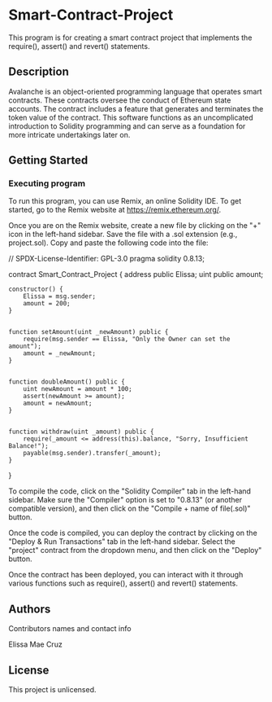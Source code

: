 # Smart-Contract-Project

This program is for creating a smart contract project that implements the require(), assert() and revert() statements.

## Description

Avalanche is an object-oriented programming language that operates smart contracts. These contracts oversee the conduct of Ethereum state accounts. The contract includes a feature that generates and terminates the token value of the contract. This software functions as an uncomplicated introduction to Solidity programming and can serve as a foundation for more intricate undertakings later on.

## Getting Started

### Executing program

To run this program, you can use Remix, an online Solidity IDE. To get started, go to the Remix website at https://remix.ethereum.org/.

Once you are on the Remix website, create a new file by clicking on the "+" icon in the left-hand sidebar. Save the file with a .sol extension (e.g., project.sol). Copy and paste the following code into the file:

// SPDX-License-Identifier: GPL-3.0
pragma solidity 0.8.13;

contract Smart_Contract_Project {
    address public Elissa;
    uint public amount;

    constructor() {
        Elissa = msg.sender;
        amount = 200;
    }

   
    function setAmount(uint _newAmount) public {
        require(msg.sender == Elissa, "Only the Owner can set the amount");
        amount = _newAmount;
    }

    
    function doubleAmount() public {
        uint newAmount = amount * 100;
        assert(newAmount >= amount); 
        amount = newAmount;
    }


    function withdraw(uint _amount) public {
        require(_amount <= address(this).balance, "Sorry, Insufficient Balance!");
        payable(msg.sender).transfer(_amount);
    }
}










To compile the code, click on the "Solidity Compiler" tab in the left-hand sidebar. Make sure the "Compiler" option is set to "0.8.13" (or another compatible version), and then click on the "Compile + name of file(.sol)" button.

Once the code is compiled, you can deploy the contract by clicking on the "Deploy & Run Transactions" tab in the left-hand sidebar. Select the "project" contract from the dropdown menu, and then click on the "Deploy" button.

Once the contract has been deployed, you can interact with it through various functions such as require(), assert() and revert() statements.

## Authors

Contributors names and contact info

Elissa Mae Cruz


## License

This project is unlicensed.
